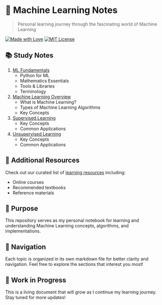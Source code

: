 # 🤖 Machine Learning Notes
> Personal learning journey through the fascinating world of Machine Learning

[![Made with Love](https://img.shields.io/badge/Made%20with-❤-red.svg)](/)
[![MIT License](https://img.shields.io/badge/License-MIT-green.svg)](https://choosealicense.com/licenses/mit/)

## 📚 Study Notes

1. [ML Fundamentals](fundamentals/README.md)
   - Python for ML
   - Mathematics Essentials
   - Tools & Libraries
   - Terminology
2. [Machine Learning Overview](machine_learning.md)
   - What is Machine Learning?
   - Types of Machine Learning Algorithms
   - Key Concepts
3. [Supervised Learning](supervised_learning/supervised_learning.md)
   - Key Concepts
   - Common Applications
4. [Unsupervised Learning](unsupervised_learning/unsupervised_learning.md)
   - Key Concepts
   - Common Applications

## 📖 Additional Resources
Check out our curated list of [learning resources](resources.md) including:
- Online courses
- Recommended textbooks
- Reference materials

## 🎯 Purpose

This repository serves as my personal notebook for learning and understanding Machine Learning concepts, algorithms, and implementations.

## 📖 Navigation

Each topic is organized in its own markdown file for better clarity and navigation. Feel free to explore the sections that interest you most!

## 🔄 Work in Progress

This is a living document that will grow as I continue my learning journey. Stay tuned for more updates!
